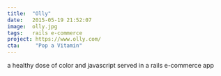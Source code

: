 ```yaml
---
title:  "Olly"
date:   2015-05-19 21:52:07
image:  olly.jpg
tags:   rails e-commerce
project: https://www.olly.com/
cta:     "Pop a Vitamin"
---
```


a healthy dose of color and javascript served in a rails e-commerce app
